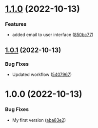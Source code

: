 # [1.1.0](https://github.com/stretch0/shared-types/compare/v1.0.1...v1.1.0) (2022-10-13)


### Features

* added email to user interface ([850bc77](https://github.com/stretch0/shared-types/commit/850bc771d932ce7e73621f7bf157478276a576e3))

## [1.0.1](https://github.com/stretch0/shared-types/compare/v1.0.0...v1.0.1) (2022-10-13)


### Bug Fixes

* Updated workflow ([5407967](https://github.com/stretch0/shared-types/commit/54079673eccdf0562866c89a615a8da58f35d9ea))

# 1.0.0 (2022-10-13)


### Bug Fixes

* My first version ([aba83e2](https://github.com/stretch0/shared-types/commit/aba83e2339f3cce7dc69fd7f496eacb437bd7e6b))
